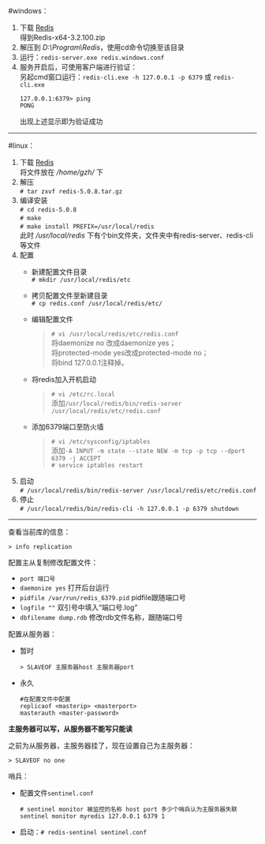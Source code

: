 #windows：
1. 下载 [Redis](https://github.com/microsoftarchive/redis/releases)  
   得到Redis-x64-3.2.100.zip
2. 解压到 _D:\Program\Redis_，使用cd命令切换至该目录
3. 运行：`redis-server.exe redis.windows.conf`
4. 服务开启后，可使用客户端进行验证：  
   另起cmd窗口运行：`redis-cli.exe -h 127.0.0.1 -p 6379` 或 `redis-cli.exe`
   ```
   127.0.0.1:6379> ping
   PONG
   ```
   出现上述显示即为验证成功
---
#linux：
1. 下载 [Redis](http://download.redis.io/releases/redis-5.0.8.tar.gz)  
   将文件放在 _/home/gzh/_ 下
2. 解压  
   `# tar zxvf redis-5.0.8.tar.gz`
3. 编译安装  
   `# cd redis-5.0.8`  
   `# make`  
   `# make install PREFIX=/usr/local/redis`  
   此时 _/usr/local/redis_ 下有个bin文件夹，文件夹中有redis-server、redis-cli等文件
4. 配置  
   + 新建配置文件目录  
   `# mkdir /usr/local/redis/etc`  
   + 拷贝配置文件至新建目录  
   `# cp redis.conf /usr/local/redis/etc/`  
   + 编辑配置文件  
     > `# vi /usr/local/redis/etc/redis.conf`  
       将daemonize no 改成daemonize yes；  
       将protected-mode yes改成protected-mode no；  
       将bind 127.0.0.1注释掉。
   
   + 将redis加入开机启动  
     > `# vi /etc/rc.local`  
       添加`/usr/local/redis/bin/redis-server /usr/local/redis/etc/redis.conf`
     
   + 添加6379端口至防火墙
     > `# vi /etc/sysconfig/iptables`  
        添加`-A INPUT -m state --state NEW -m tcp -p tcp --dport 6379 -j ACCEPT`  
       `# service iptables restart`
5. 启动  
   `# /usr/local/redis/bin/redis-server /usr/local/redis/etc/redis.conf`
6. 停止  
   `# /usr/local/redis/bin/redis-cli -h 127.0.0.1 -p 6379 shutdown`

---
查看当前库的信息：
```shell
> info replication
```
配置主从复制修改配置文件：
- `port 端口号`
- `daemonize yes` 打开后台运行
- `pidfile /var/run/redis_6379.pid` pidfile跟随端口号
- `logfile ""` 双引号中填入“端口号.log”
- `dbfilename dump.rdb` 修改rdb文件名称，跟随端口号

配置从服务器：
- 暂时
    ```shell
    > SLAVEOF 主服务器host 主服务器port
    ```
- 永久
    ```shell
    #在配置文件中配置
    replicaof <masterip> <masterport>
    masterauth <master-password>
    ```
**主服务器可以写，从服务器不能写只能读**

之前为从服务器，主服务器挂了，现在设置自己为主服务器：
```shell
> SLAVEOF no one
```
哨兵：
- 配置文件`sentinel.conf`
  ```shell
  # sentinel monitor 被监控的名称 host port 多少个哨兵认为主服务器失联
  sentinel monitor myredis 127.0.0.1 6379 1
  ```
- 启动：`# redis-sentinel sentinel.conf`